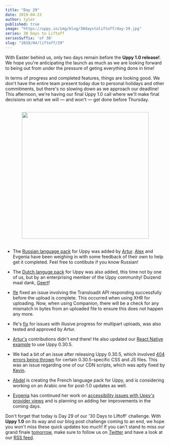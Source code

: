 ```yaml
---
title: "Day 29"
date: 2019-04-23
author: tyler
published: true
image: "https://uppy.io/img/blog/30daystoliftoff/day-29.jpg"
series: 30 Days to Liftoff
seriesSuffix: 'of 30'
slug: "2019/04/liftoff/29"
---
```


With Easter behind us, only two days remain before the **Uppy 1.0 release!**. We hope you're anticipating the launch as much as we are looking forward to being out from under the pressure of geting everything done in time!

In terms of progress and completed features, things are looking good. We don't have the entire team present today due to personal holidays and other commitments, but there's no slowing down as we approach our deadline! This afternoon, we're having our final Uppy 1.0 call where we'll make final decisions on what we will — and won't — get done before Thursday.

<center><br /><img width="400" src="/img/blog/30daystoliftoff/day-29.jpg" /><br /><br /></center>

<!--truncate-->

- The [Russian language pack](https://github.com/transloadit/uppy/pull/1467) for Uppy was added by [Artur](https://github.com/arturi). [Alex](https://github.com/nqst) and Evgenia have been weighing in with some feedback of their own to help get it completed. Feel free to contibute if you know Russian!

- The [Dutch languge pack](https://github.com/transloadit/uppy/pull/1462) for Uppy was also added, this time not by one of us, but by an enterprising member of the Uppy community! Duizend maal dank, [Geert](https://github.com/geertclerx)!

- [Ife](https://github.com/ifedapoolarewaju) fixed an issue involving the Transloadit API responding successfully before the upload is complete. This occurred when using XHR for uploading. Now, when using Companion, there will be a check for any mismatch in bytes from an uploaded file to ensure this does not happen any more.

- Ife's [fix](https://github.com/transloadit/uppy/pull/1454) for issues with illusive progress for multipart uploads, was also tested and approved by Artur.

- [Artur's](https://github.com/arturi) contributions didn't end there! He also updated our [React Native example](https://github.com/transloadit/uppy/pull/1469) to use Uppy 0.30.5.

- We had a bit of an issue after releasing Uppy 0.30.5, which involved [404 errors being thrown](https://github.com/transloadit/uppy/issues/1466) for certain 0.30.5-specific CSS and JS files. This was an issue regarding one of our CDN scripts, which was aptly fixed by [Kevin](https://github.com/kvz).

- [Abdel](https://github.com/kiloreux) is creating the French language pack for Uppy, and is considering working on an Arabic one for post-1.0 updates as well.

- [Evgenia](https://github.com/lakesare) has continued her work on [accessibility issues with Uppy's provider views](https://github.com/transloadit/uppy/issues/created_by/nqst) and is planning on adding her improvements in the coming days.

Don't forget that today is Day 29 of our '30 Days to Liftoff' challenge. With **Uppy 1.0** on its way and our blog post challenge coming to an end, we hope you won't miss these quick updates too much! If you can't stand to miss our grand finale [tomorrow](/blog/2019/04/liftoff-30/), make sure to follow us on [Twitter](https://twitter.com/uppy_io) and have a look at our [RSS feed](https://uppy.io/atom.xml).
